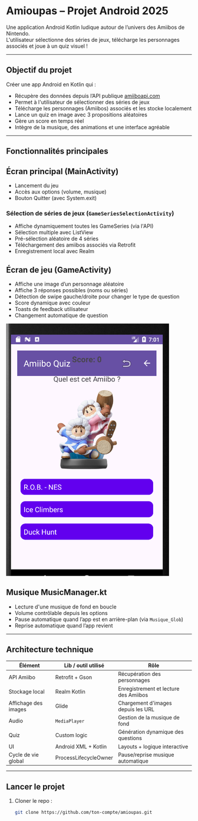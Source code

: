 # Amioupas – Projet Android 2025

Une application Android Kotlin ludique autour de l’univers des Amiibos de Nintendo.  
L'utilisateur sélectionne des séries de jeux, télécharge les personnages associés et joue à un quiz visuel !

---

## Objectif du projet

Créer une app Android en Kotlin qui :

- Récupère des données depuis l’API publique [amiiboapi.com](https://www.amiiboapi.com)
- Permet à l'utilisateur de sélectionner des séries de jeux
- Télécharge les personnages (Amiibos) associés et les stocke localement
- Lance un quiz en image avec 3 propositions aléatoires
- Gère un score en temps réel
- Intègre de la musique, des animations et une interface agréable

---

## Fonctionnalités principales

## Écran principal (MainActivity)
- Lancement du jeu
- Accès aux options (volume, musique)
- Bouton Quitter (avec System.exit)

### Sélection de séries de jeux (`GameSeriesSelectionActivity`)
- Affiche dynamiquement toutes les GameSeries (via l'API)
- Sélection multiple avec ListView
- Pré-sélection aléatoire de 4 séries
- Téléchargement des amiibos associés via Retrofit
- Enregistrement local avec Realm

## Écran de jeu (GameActivity)
- Affiche une image d’un personnage aléatoire
- Affiche 3 réponses possibles (noms ou séries)
- Détection de swipe gauche/droite pour changer le type de question
- Score dynamique avec couleur
- Toasts de feedback utilisateur
- Changement automatique de question

![img_alt](https://github.com/MeidiLprog/ProjetKotlin/blob/2757c6f5c6749bf2fce4462889b30240f7be2fa6/jeu.PNG)

## Musique MusicManager.kt
- Lecture d'une musique de fond en boucle
- Volume contrôlable depuis les options
- Pause automatique quand l’app est en arrière-plan (via `Musique_Glob`)
- Reprise automatique quand l’app revient

---

## Architecture technique

| Élément | Lib / outil utilisé | Rôle |
|--------|----------------------|------|
| API Amiibo | Retrofit + Gson | Récupération des personnages |
| Stockage local | Realm Kotlin | Enregistrement et lecture des Amiibos |
| Affichage des images | Glide | Chargement d'images depuis les URL |
| Audio | `MediaPlayer` | Gestion de la musique de fond |
| Quiz | Custom logic | Génération dynamique des questions |
| UI | Android XML + Kotlin | Layouts + logique interactive |
| Cycle de vie global | ProcessLifecycleOwner | Pause/reprise musique automatique |

---

## Lancer le projet

1. Cloner le repo :
   ```bash
   git clone https://github.com/ton-compte/amioupas.git

